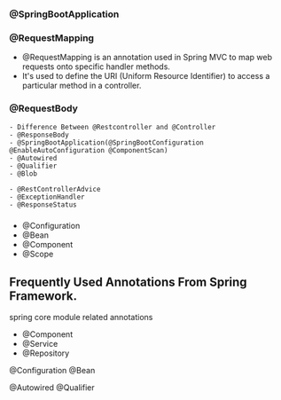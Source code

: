 ### @SpringBootApplication


### @RequestMapping 
- @RequestMapping is an annotation used in Spring MVC to map web requests onto specific handler methods.
- It's used to define the URI (Uniform Resource Identifier) to access a particular method in a controller.


### @RequestBody

```
- Difference Between @Restcontroller and @Controller
- @ResponseBody
- @SpringBootApplication(@SpringBootConfiguration @EnableAutoConfiguration @ComponentScan)
- @Autowired
- @Qualifier
- @Blob

- @RestControllerAdvice
- @ExceptionHandler
- @ResponseStatus
```

### 
- @Configuration
- @Bean
- @Component
- @Scope



## Frequently Used Annotations From Spring Framework.

spring core module related annotations
- @Component
- @Service 
- @Repository

@Configuration
@Bean

@Autowired
@Qualifier

